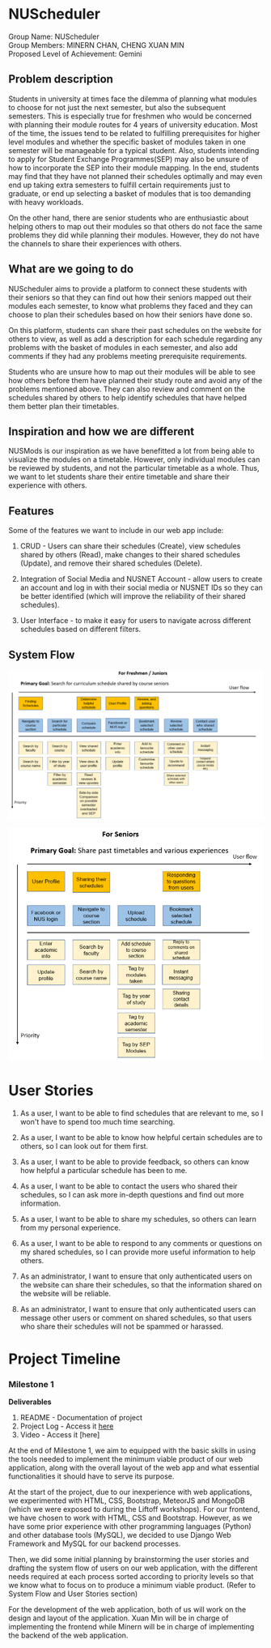 # **NUScheduler**

Group Name: NUScheduler  
Group Members: MINERN CHAN, CHENG XUAN MIN  
Proposed Level of Achievement: Gemini

## Problem description

Students in university at times face the dilemma of planning what modules to choose for not just the next semester, but also the subsequent semesters. This is especially true for freshmen who would be concerned with planning their module routes for 4 years of university education. Most of the time, the issues tend to be related to fulfilling prerequisites for higher level modules and whether the specific basket of modules taken in one semester will be manageable for a typical student. Also, students intending to apply for Student Exchange Programmes(SEP) may also be unsure of how to incorporate the SEP into their module mapping. In the end, students may find that they have not planned their schedules optimally and may even end up taking extra semesters to fulfill certain requirements just to graduate, or end up selecting a basket of modules that is too demanding with heavy workloads.

On the other hand, there are senior students who are enthusiastic about helping others to map out their modules so that others do not face the same problems they did while planning their modules. However, they do not have the channels to share their experiences with others.

## What are we going to do
NUScheduler aims to provide a platform to connect these students with their seniors so that they can find out how their seniors mapped out their modules each semester, to know what problems they faced and they can choose to plan their schedules based on how their seniors have done so. 

On this platform, students can share their past schedules on the website for others to view, as well as add a description for each schedule regarding any problems with the basket of modules in each semester, and also add comments if they had any problems meeting prerequisite requirements. 

Students who are unsure how to map out their modules will be able to see how others before them have planned their study route and avoid any of the problems mentioned above. They can also review and comment on the schedules shared by others to help identify schedules that have helped them better plan their timetables.

## Inspiration and how we are different
NUSMods is our inspiration as we have benefitted a lot from being able to visualize the modules on a timetable. However, only individual modules can be reviewed by students, and not the particular timetable as a whole. Thus, we want to let students share their entire timetable and share their experience with others.

## Features
Some of the features we want to include in our web app include:

1.  CRUD - Users can share their schedules (Create), view schedules shared by others (Read), make changes to their shared schedules (Update), and remove their shared schedules (Delete). 

2.  Integration of Social Media and NUSNET Account - allow users to create an account and log in with their social media or NUSNET IDs so they can be better identified (which will improve the reliability of their shared schedules).

3.  User Interface - to make it easy for users to navigate across different schedules based on different filters.


## System Flow

![Image of System Flow for Users looking for schedules](systemjunior.PNG)

![Image of System Flow for Users sharing schedules](systemsenior.PNG)



# User Stories

1. As a user, I want to be able to find schedules that are relevant to me, so I won't have to spend too much time searching.

2. As a user, I want to be able to know how helpful certain schedules are to others, so I can look out for them first.

3. As a user, I want to be able to provide feedback, so others can know how helpful a particular schedule has been to me.

4. As a user, I want to be able to contact the users who shared their schedules, so I can ask more in-depth questions and find out more information.

5. As a user, I want to be able to share my schedules, so others can learn from my personal experience.

6. As a user, I want to be able to respond to any comments or questions on my shared schedules, so I can provide more useful information to help others.

7. As an administrator, I want to ensure that only authenticated users on the website can share their schedules, so that the information shared on the website will be reliable.

8. As an administrator, I want to ensure that only authenticated users can message other users or comment on shared schedules, so that users who share their schedules will not be spammed or harassed.


# Project Timeline

### **Milestone 1**
**Deliverables**
1. README - Documentation of project
2. Project Log - Access it [here](https://docs.google.com/spreadsheets/d/1WXrJ6DX2K2kuVXnYDIx9TSiST4avn1OwMiJcSvajT_U/edit?usp=sharing "Orbital Project Log")
3. Video - Access it [here]

At the end of Milestone 1, we aim to equipped with the basic skills in using the tools needed to implement the minimum viable product of our web application, along with the overall layout of the web app and what essential functionalities it should have to serve its purpose. 

At the start of the project, due to our inexperience with web applications, we experimented with HTML, CSS, Bootstrap, MeteorJS and MongoDB (which we were exposed to during the Liftoff workshops). For our frontend, we have chosen to work with HTML, CSS and Bootstrap. However, as we have some prior experience with other programming languages (Python) and other database tools (MySQL), we decided to use Django Web Framework and MySQL for our backend processes. 

Then, we did some initial planning by brainstorming the user stories and drafting the system flow of users on our web application, with the different needs required at each process sorted according to priority levels so that we know what to focus on to produce a minimum viable product. (Refer to System Flow and User Stories section)

For the development of the web application, both of us will work on the design and layout of the application. Xuan Min will be in charge of implementing the frontend while Minern will be in charge of implementing the backend of the web application.




